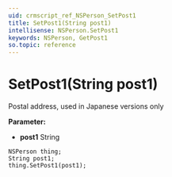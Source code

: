 ```yaml
---
uid: crmscript_ref_NSPerson_SetPost1
title: SetPost1(String post1)
intellisense: NSPerson.SetPost1
keywords: NSPerson, GetPost1
so.topic: reference
---
```


# SetPost1(String post1)

Postal address, used in Japanese versions only

**Parameter:** 
* **post1** String

```crmscript
NSPerson thing;
String post1;
thing.SetPost1(post1);
```

